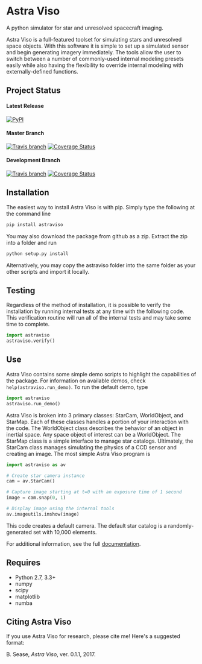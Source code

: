 # Astra Viso

A python simulator for star and unresolved spacecraft imaging.


Astra Viso is a full-featured toolset for simulating stars and unresolved space objects. With this software it is simple to set up a simulated sensor and begin generating imagery immediately. The tools allow the user to switch between a number of commonly-used internal modeling presets easily while also having the flexibility to override internal modeling with externally-defined functions.


## Project Status

#### Latest Release

[![PyPI](https://img.shields.io/pypi/v/astraviso.svg)](https://pypi.python.org/pypi/astraviso)

#### Master Branch

[![Travis branch](https://img.shields.io/travis/bradsease/astra-viso/master.svg)](https://travis-ci.org/bradsease/astra-viso) [![Coverage Status](https://coveralls.io/repos/github/bradsease/astra-viso/badge.svg?branch=master)](https://coveralls.io/github/bradsease/astra-viso?branch=master)

#### Development Branch

[![Travis branch](https://img.shields.io/travis/bradsease/astra-viso/Dev.svg)](https://travis-ci.org/bradsease/astra-viso) [![Coverage Status](https://coveralls.io/repos/github/bradsease/astra-viso/badge.svg?branch=Dev)](https://coveralls.io/github/bradsease/astra-viso?branch=Dev)


## Installation

The easiest way to install Astra Viso is with pip. Simply type the following at the command line
```python
pip install astraviso
```
You may also download the package from github as a zip. Extract the zip into a folder and run
```python
python setup.py install
```
Alternatively, you may copy the astraviso folder into the same folder as your other scripts and import it locally.


## Testing

Regardless of the method of installation, it is possible to verify the installation by running internal tests at any time with the following code. This verification routine will run all of the internal tests and may take some time to complete.
```python
import astraviso
astraviso.verify()
```


## Use

Astra Viso contains some simple demo scripts to highlight the capabilities of the package. For information on available demos, check `help(astraviso.run_demo)`. To run the default demo, type
```python
import astraviso
astraviso.run_demo()
```
Astra Viso is broken into 3 primary classes: StarCam, WorldObject, and StarMap. Each of these classes handles a portion of your interaction with the code. The WorldObject class describes the behavior of an object in inertial space. Any space object of interest can be a WorldObject. The StarMap class is a simple interface to manage star catalogs. Ultimately, the StarCam class manages simulating the physics of a CCD sensor and creating an image. The most simple Astra Viso program is
```python
import astraviso as av

# Create star camera instance
cam = av.StarCam()

# Capture image starting at t=0 with an exposure time of 1 second
image = cam.snap(0, 1)

# Display image using the internal tools
av.imageutils.imshow(image)
```
This code creates a default camera. The default star catalog is a randomly-generated set with 10,000 elements.


For additional information, see the full 	[documentation](https://bradsease.github.io/astraviso).

## Requires
* Python 2.7, 3.3+
* numpy
* scipy
* matplotlib
* numba


## Citing Astra Viso

If you use Astra Viso for research, please cite me! Here's a suggested format:

B. Sease, *Astra Viso*, ver. 0.1.1, 2017.

